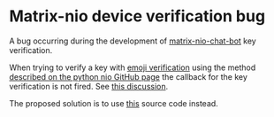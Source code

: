 # Matrix-nio device verification bug

A bug occurring during the development of [matrix-nio-chat-bot](../projects/creating-a-matrix-nio-chat-bot.md) key verification.

When trying to verify a key with [emoji verification](https://matrix.org/docs/older/e2ee-cross-signing/) using the method [described on the python nio GitHub page](https://github.com/matrix-nio/matrix-nio/blob/45af13b70cc60f4bf7be6cdfd5513b7730ec3108/examples/verify_with_emoji.py) the callback for the key verification is not fired. See [this discussion](https://github.com/matrix-nio/matrix-nio/issues/430).

The proposed solution is to use [this](https://github.com/wreald/matrix-nio/blob/5cb8e99965bcb622101b1d6ad6fa86f5a9debb9a/examples/verify_with_emoji.py) source code instead.